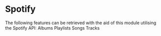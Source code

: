 # Spotify
The following features can be retrieved with the aid of this module utilising the Spotify API:      Albums      Playlists       Songs Tracks      
